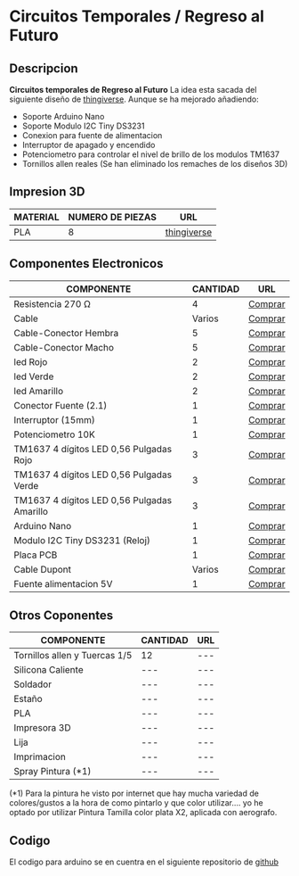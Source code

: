 
# Circuitos Temporales / Regreso al Futuro
## Descripcion

**Circuitos temporales de Regreso al Futuro** La idea esta sacada del siguiente diseño de [thingiverse](https://www.thingiverse.com/thing:2980120). Aunque se ha mejorado añadiendo:

* Soporte Arduino Nano
* Soporte Modulo I2C Tiny DS3231
* Conexion para fuente de alimentacion
* Interruptor de apagado y encendido
* Potenciometro para controlar el nivel de brillo de los modulos TM1637
* Tornillos allen reales (Se han eliminado los remaches de los diseños 3D)

## Impresion 3D

| MATERIAL | NUMERO DE PIEZAS | URL |
| ----- | --------- | ----------- |
|PLA|8|[thingiverse](https://www.thingiverse.com/thing:3627110)|



## Componentes Electronicos

| COMPONENTE | CANTIDAD | URL |
| ----- | --------- | ----------- |
|Resistencia 270 Ω|4|[Comprar](https://es.aliexpress.com/store/product/100pcs-1-4W-5-Carbon-Film-Resistor-200-220-240-270-300-ohm/605870_32834932710.html?spm=a219c.search0104.3.16.f3aa3beexTf7rj&ws_ab_test=searchweb0_0,searchweb201602_5_10065_10068_319_10891_10059_10884_317_10548_10887_10696_321_322_10084_453_10083_454_10103_10618_10307_10301_10821_537_536,searchweb201603_53,ppcSwitch_0&algo_expid=681fdf07-45a3-4daa-9de5-6f2bcfd8645d-2&algo_pvid=681fdf07-45a3-4daa-9de5-6f2bcfd8645d)|
|Cable|Varios|[Comprar](https://es.aliexpress.com/item/Double-head-Soldering-Tin-Wire-Length-20cm-5-Colors-Each-20-Total-100-pcs/32648914319.html?spm=a2g0s.9042311.0.0.424e63c0mVzgC6)|
|Cable-Conector Hembra|5|[Comprar](https://es.aliexpress.com/item/10-par-lote-JST-Plug-Cable-de-alambre-de-100mm-2Pin-hombre-conector-hembra-22AWG-para/32953203612.html?spm=a2g0s.9042311.0.0.274263c0oxJK1K)|
|Cable-Conector Macho|5|[Comprar](https://es.aliexpress.com/item/10-par-lote-JST-Plug-Cable-de-alambre-de-100mm-2Pin-hombre-conector-hembra-22AWG-para/32953203612.html?spm=a2g0s.9042311.0.0.274263c0oxJK1K)|
|led Rojo|2|[Comprar](https://es.aliexpress.com/item/5Colors-20-piezas-100-piezas-de-5mm-LED-luz-diodo-Kit-surtido-blanco-azul-verde-amarillo/32851364472.html?spm=a2g0s.9042311.0.0.3a2a63c0V91txx)|
|led Verde|2|[Comprar](https://es.aliexpress.com/item/5Colors-20-piezas-100-piezas-de-5mm-LED-luz-diodo-Kit-surtido-blanco-azul-verde-amarillo/32851364472.html?spm=a2g0s.9042311.0.0.3a2a63c0V91txx)|
|led Amarillo|2|[Comprar](https://es.aliexpress.com/item/5Colors-20-piezas-100-piezas-de-5mm-LED-luz-diodo-Kit-surtido-blanco-azul-verde-amarillo/32851364472.html?spm=a2g0s.9042311.0.0.3a2a63c0V91txx)|
|Conector Fuente (2.1)|1|[Comprar](https://www.aliexpress.com/item/10PCS-DC022-5-5-2-1-5-5-x-2-1mm-DC-Power-Socket-Connector-DC/32881736861.html?spm=a2g0s.9042311.0.0.274263c0VxDhWh)|
|Interruptor (15mm)|1|[Comprar](https://es.aliexpress.com/item/Hzy-10-unids-lote-15-MM-16mm-de-di-metro-peque-o-barco-de-vuelta-a/32875312702.html?spm=a2g0s.9042311.0.0.274263c0mQ7x89)|
|Potenciometro 10K|1|[Comprar](https://es.aliexpress.com/store/product/5-PCS-Lot-Potentiometer-Resistor-1K-10K-20K-50K-100K-500K-Ohm-3-Pin-Linear-Taper/2178016_32948875673.html?spm=a219c.search0104.3.2.74531a23HUSUEm&ws_ab_test=searchweb0_0,searchweb201602_5_10065_10068_319_10891_10059_10884_317_10548_10887_10696_321_322_10084_453_10083_454_10103_10618_10307_10301_10821_537_536,searchweb201603_53,ppcSwitch_0&algo_expid=c1be5f05-f108-4b1d-a1b7-ea67ace24868-0&algo_pvid=c1be5f05-f108-4b1d-a1b7-ea67ace24868)|
|TM1637 4 dígitos LED 0,56 Pulgadas Rojo|3|[Comprar](https://es.aliexpress.com/item/TM1637-4-d-gitos-LED-pantalla-de-0-56-pulgadas-tubo-7-segmentos-Amarillo-Azul-blanco/32852756555.html?spm=a2g0s.9042311.0.0.274263c0hnjgYq)|
|TM1637 4 dígitos LED 0,56 Pulgadas Verde|3|[Comprar](https://es.aliexpress.com/item/TM1637-4-d-gitos-LED-0-56-0-56-Iinch-7-segmentos-de-tubo-reloj-doble/32845754229.html?spm=a2g0s.9042311.0.0.274263c0hnjgYq)|
|TM1637 4 dígitos LED 0,56 Pulgadas Amarillo|3|[Comprar](https://es.aliexpress.com/item/4-d-gitos-4-d-gitos-LED-0-56-pulgadas-amarillo-pantalla-LED-Digital-TM1637-tubo/32920128195.html?spm=a2g0s.9042311.0.0.274263c0hnjgYq)|
|Arduino Nano|1|[Comprar](https://es.aliexpress.com/store/product/Free-Shipping-for-Arduino-Nano-V3-0-controller-ATMEGA328P-ATMEGA328-original-CH340-USB-cable/1948124_32607801066.html?spm=a219c.search0104.3.3.4bca72f2eQLTLW&ws_ab_test=searchweb0_0,searchweb201602_5_10065_10068_319_10891_10059_10884_317_10548_10887_10696_321_322_10084_453_10083_454_10103_10618_10307_10301_10821_537_536,searchweb201603_53,ppcSwitch_0&algo_expid=d3b4bcc3-b12a-4223-9f62-afbf9da13c9c-0&algo_pvid=d3b4bcc3-b12a-4223-9f62-afbf9da13c9c)|
|Modulo I2C Tiny DS3231 (Reloj)|1|[Comprar](https://es.aliexpress.com/store/product/2017-New-DS3231-AT24C32-IIC-I2C-Precision-Real-Time-Clock-RTC-Memory-Module-Long-Term-Accuracy/1089303_32811098078.html?spm=a219c.search0104.3.2.498b6452wpPa0a&ws_ab_test=searchweb0_0,searchweb201602_5_10065_10068_319_10891_10059_10884_317_10548_10887_10696_321_322_10084_453_10083_454_10103_10618_10307_10301_10821_537_536,searchweb201603_53,ppcSwitch_0&algo_expid=36ef75ff-9f03-4017-971f-d233bff72787-0&algo_pvid=36ef75ff-9f03-4017-971f-d233bff72787)|
|Placa PCB|1|[Comprar](https://es.aliexpress.com/store/product/20PCS-LOT-5x7-4x6-3x7-2x8-CM-Double-Side-Copper-Prototype-PCB-Universal-Board-Experimental-Development/221555_32828136874.html?spm=a219c.search0104.3.44.1f167b09wQfqNV&ws_ab_test=searchweb0_0,searchweb201602_5_10065_10068_319_10891_10059_10884_317_10548_10887_10696_321_322_10084_453_10083_454_10103_10618_10307_10301_10821_537_536,searchweb201603_53,ppcSwitch_0&algo_expid=8389cb1f-e7ba-4feb-9b21-fd55de1073c3-6&algo_pvid=8389cb1f-e7ba-4feb-9b21-fd55de1073c3)|
|Cable Dupont|Varios|[Comprar](https://es.aliexpress.com/store/product/Dupont-Jumper-wire-10CM-20CM-30CM-Male-to-Male-Female-to-Male-Female-to-Female-Jumper/2952111_32962785036.html?spm=a219c.search0104.3.3.39e63736RNIALd&ws_ab_test=searchweb0_0,searchweb201602_5_10065_10068_319_10891_10059_10884_317_10548_10887_10696_321_322_10084_453_10083_454_10103_10618_10307_10301_10821_537_536,searchweb201603_53,ppcSwitch_0&algo_expid=f14213d0-2f40-4492-8411-903710f8f607-0&algo_pvid=f14213d0-2f40-4492-8411-903710f8f607)|
|Fuente alimentacion 5V|1|[Comprar](https://es.aliexpress.com/store/product/Power-Adapter-Supply-DC-5V-12V-24V-1A-2A-3A-5A-6A-8A-DC-5-12/3117005_32917600770.html?spm=a219c.search0104.3.2.38db20ecQY5sld&ws_ab_test=searchweb0_0,searchweb201602_5_10065_10068_319_10891_10059_10884_317_10548_10887_10696_321_322_10084_453_10083_454_10103_10618_10307_10301_10821_537_536,searchweb201603_53,ppcSwitch_0&algo_expid=4741fde3-6db8-4471-b034-8c33b2f11290-0&algo_pvid=4741fde3-6db8-4471-b034-8c33b2f11290)|


## Otros Coponentes

| COMPONENTE | CANTIDAD | URL |
| ----- | --------- | ----------- |
|Tornillos allen y Tuercas 1/5|12|---|
|Silicona Caliente|---|---|
|Soldador|---|---|
|Estaño|---|---|
|PLA|---|---|
|Impresora 3D|---|---|
|Lija|---|---|
|Imprimacion|---|---|
|Spray Pintura (*1)|---|---|

(*1) Para la pintura he visto por internet que hay mucha variedad de colores/gustos a la hora de como pintarlo y que color utilizar.... yo he optado por utilizar Pintura Tamilla color plata X2, aplicada con aerografo.


## Codigo

El codigo para arduino se en cuentra en el siguiente repositorio de [github](https://github.com/maker-project/circuitos-temporales)
